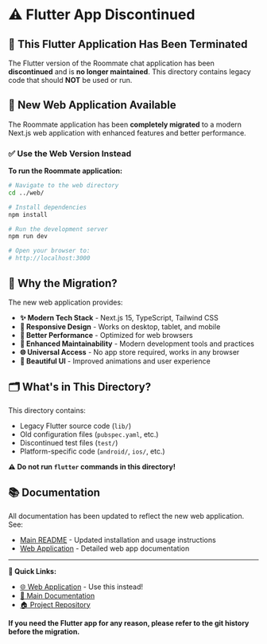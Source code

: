# ⚠️ Flutter App Discontinued

## 🛑 This Flutter Application Has Been Terminated

The Flutter version of the Roommate chat application has been **discontinued** and is **no longer maintained**. This directory contains legacy code that should **NOT** be used or run.

## 🚀 New Web Application Available

The Roommate application has been **completely migrated** to a modern Next.js web application with enhanced features and better performance.

### ✅ Use the Web Version Instead

**To run the Roommate application:**

```bash
# Navigate to the web directory
cd ../web/

# Install dependencies
npm install

# Run the development server
npm run dev

# Open your browser to:
# http://localhost:3000
```

## 🎯 Why the Migration?

The new web application provides:

- **✨ Modern Tech Stack** - Next.js 15, TypeScript, Tailwind CSS
- **📱 Responsive Design** - Works on desktop, tablet, and mobile
- **🚀 Better Performance** - Optimized for web browsers
- **🔧 Enhanced Maintainability** - Modern development tools and practices
- **🌐 Universal Access** - No app store required, works in any browser
- **🎨 Beautiful UI** - Improved animations and user experience

## 🗂️ What's in This Directory?

This directory contains:
- Legacy Flutter source code (`lib/`)
- Old configuration files (`pubspec.yaml`, etc.)
- Discontinued test files (`test/`)
- Platform-specific code (`android/`, `ios/`, etc.)

**⚠️ Do not run `flutter` commands in this directory!**

## 📚 Documentation

All documentation has been updated to reflect the new web application. See:
- [Main README](../README.md) - Updated installation and usage instructions
- [Web Application](../web/README.md) - Detailed web app documentation

---

**🔗 Quick Links:**
- [🌐 Web Application](../web/) - Use this instead!
- [📖 Main Documentation](../README.md)
- [🏠 Project Repository](https://github.com/TheusHen/roommate)

**If you need the Flutter app for any reason, please refer to the git history before the migration.**
